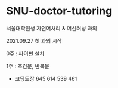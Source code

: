 # SNU-doctor-tutoring
서울대학원생 자연어처리 &amp; 머신러닝 과외

2021.09.27 첫 과외 시작

0주 : 파이썬 설치

1주 : 조건문, 반복문
- 코딩도장 645 614 539 461

